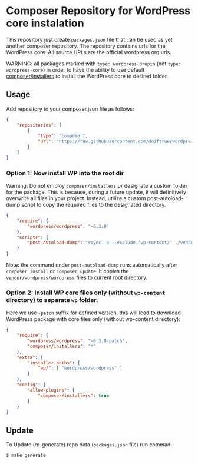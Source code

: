 Composer Repository for WordPress core instalation
==================================================

This repository just create `packages.json` file that can be used as yet another composer repository. The repository contains urls for the WordPress core. All source URLs are the official wordpress.org urls. 

WARNING: all packages marked with `type: wordpress-dropin` (not `type: wordpress-core`) in order to have the ability to use default [composer/installers](https://github.com/composer/installers) to install the WordPress core to desired folder. 


Usage
-----
Add repository to your composer.json file as follows:

```json
{
    "repositories": [
        {
            "type": "composer",
            "url": "https://raw.githubusercontent.com/doiftrue/wordpress-composer-repo/master"
        }
    ]
}
```

### Option 1: Now install WP into the root dir

Warning: Do not employ `composer/installers` or designate a custom folder for the package. This is because, during a future update, it will definitively overwrite all files in your project. Instead, utilize a custom post-autoload-dump script to copy the required files to the designated directory. 

```json
{
    "require": {
        "wordpress/wordpress": "~6.3.0"
    },
    "scripts": {
        "post-autoload-dump": "rsync -a --exclude 'wp-content/' ./vendor/wordpress/wordpress/* ./"
    }
}
```

Note: the command under `post-autoload-dump` runs automatically after `composer install` or `composer update`. It copies the `vendor/wordpress/wordpress` files to current root directory.


### Option 2: Install WP core files only (without `wp-content` directory) to separate `wp` folder. 

Here we use `-patch` suffix for defined version, this will lead to download WordPress package with core files only (without wp-content directory):

```json
{
    "require": {
        "wordpress/wordpress": "~6.3.0-patch",
        "composer/installers": "*"
    },
    "extra": {
        "installer-paths": {
            "wp/": [ "wordpress/wordpress" ]
        }
    },
    "config": {
        "allow-plugins": {
            "composer/installers": true
        }
    }
}
```


Update
------
To Update (re-generate) repo data (`packages.json` file) run commad:

```sh
$ make generate
```

